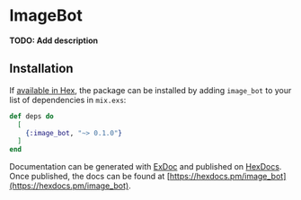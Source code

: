 # ImageBot

**TODO: Add description**

## Installation

If [available in Hex](https://hex.pm/docs/publish), the package can be installed
by adding `image_bot` to your list of dependencies in `mix.exs`:

```elixir
def deps do
  [
    {:image_bot, "~> 0.1.0"}
  ]
end
```

Documentation can be generated with [ExDoc](https://github.com/elixir-lang/ex_doc)
and published on [HexDocs](https://hexdocs.pm). Once published, the docs can
be found at [https://hexdocs.pm/image_bot](https://hexdocs.pm/image_bot).

